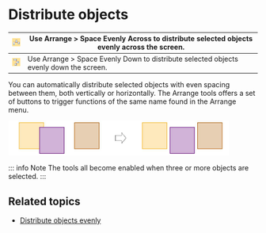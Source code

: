 # Distribute objects

| ![SpaceEvenlyAcross.png](assets/SpaceEvenlyAcross.png) | Use Arrange > Space Evenly Across to distribute selected objects evenly across the screen. |
| ------------------------------------------------------ | ------------------------------------------------------------------------------------------ |
| ![SpaceEvenlyDown.png](assets/SpaceEvenlyDown.png)     | Use Arrange > Space Evenly Down to distribute selected objects evenly down the screen.     |

You can automatically distribute selected objects with even spacing between them, both vertically or horizontally. The Arrange tools offers a set of buttons to trigger functions of the same name found in the Arrange menu.

![summary_-_edit00108.png](assets/summary_-_edit00108.png)

::: info Note
The tools all become enabled when three or more objects are selected.
:::

## Related topics

- [Distribute objects evenly](../../Modifying/transform/Distribute_objects_evenly)
